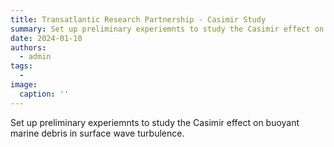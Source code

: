 ```yaml
---
title: Transatlantic Research Partnership - Casimir Study
summary: Set up preliminary experiemnts to study the Casimir effect on buoyant marine debris in surface wave turbulence.
date: 2024-01-10
authors:
  - admin
tags:
  -
image:
  caption: ''
---
```


Set up preliminary experiemnts to study the Casimir effect on buoyant marine debris in surface wave turbulence.